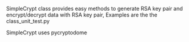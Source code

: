 SimpleCrypt class provides easy methods to generate RSA key
pair and encrypt/decrypt data with RSA key pair, Examples are the the class_unit_test.py

SimpleCrypt uses pycryptodome


